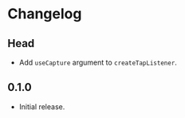 # Changelog

## Head

- Add `useCapture` argument to `createTapListener`.

## 0.1.0

- Initial release.
